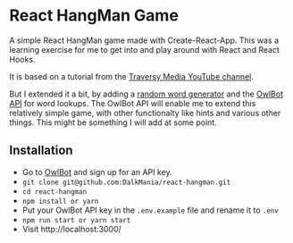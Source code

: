 # React HangMan Game

A simple React HangMan game made with Create-React-App. This was a learning exercise for me to get into and play around with React and React Hooks.

It is based on a tutorial from the [Traversy Media YouTube channel](https://www.youtube.com/c/TraversyMedia).

But I extended it a bit, by adding a [random word generator](https://www.npmjs.com/package/random-words) and the [OwlBot API](https://owlbot.info/) for word lookups. The OwlBot API will enable me to extend this relatively simple game, with other functionalty like hints and various other things. This might be something I will add at some point. 

## Installation
* Go to [OwlBot](https://owlbot.info/) and sign up for an API key.
* `git clone git@github.com:DalkMania/react-hangman.git`
* `cd react-hangman`
* `npm install or yarn`
* Put your OwlBot API key in the `.env.example` file and rename it to `.env`
* `npm run start or yarn start`
* Visit http://localhost:3000/